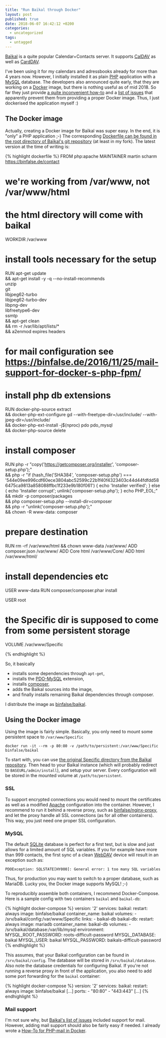 ```yaml
---
title: "Run Baïkal through Docker"
layout: post
published: true
date: 2018-06-07 16:42:12 +0200
categories:
  - uncategorized
tags:
  - untagged
---
```


[Baïkal](http://sabre.io/baikal/) is a quite popular Calendar+Contacts server.
It supports [CalDAV](https://en.wikipedia.org/wiki/CalDAV) as well as [CardDAV](https://en.wikipedia.org/wiki/CardDAV).

I've been using it for my calendars and adressbooks already for more than 4 years now.
However, I initially installed it as plain [PHP](https://secure.php.net/) application with a [MySQL](https://www.mysql.com/) database.
The developers also announced quite early, that they are working on a [Docker](https://www.docker.com/) image, but there is nothing useful as of mid 2018.
So far they just provide [a quite inconvenient how-to](http://sabre.io/baikal/docker-install/) and a [list of issues](http://sabre.io/baikal/docker-ready/) that apparently prevent them from providing a proper Docker image.
Thus, I just dockerised the application myself :)

## The Docker image

Actually, creating a Docker image for Baïkal was super easy.
In the end, it is "only" a PHP application ;-)
The corresponding [Dockerfile can be found in the root directory of Baïkal's git repository](https://github.com/binfalse/Baikal/blob/master/Dockerfile) (at least in my fork).
The latest version at the time of writing is:

{% highlight dockerfile %}
FROM php:apache
MAINTAINER martin scharm <https://binfalse.de/contact>

# we're working from /var/www, not /var/www/html
# the html directory will come with baikal
WORKDIR /var/www

# install tools necessary for the setup
RUN apt-get update \
 && apt-get install -y -q --no-install-recommends \
    unzip \
    git \
    libjpeg62-turbo \
    libjpeg62-turbo-dev \
    libpng-dev \
    libfreetype6-dev \
    ssmtp \
 && apt-get clean \
 && rm -r /var/lib/apt/lists/* \
 && a2enmod expires headers

# for mail configuration see https://binfalse.de/2016/11/25/mail-support-for-docker-s-php-fpm/


# install php db extensions
RUN docker-php-source extract \
 && docker-php-ext-configure gd --with-freetype-dir=/usr/include/ --with-jpeg-dir=/usr/include/ \
 && docker-php-ext-install -j$(nproc) pdo pdo_mysql \
 && docker-php-source delete

# install composer
RUN php -r "copy('https://getcomposer.org/installer', 'composer-setup.php');" \
 && php -r "if (hash_file('SHA384', 'composer-setup.php') === '544e09ee996cdf60ece3804abc52599c22b1f40f4323403c44d44fdfdd586475ca9813a858088ffbc1f233e9b180f061') { echo 'Installer verified'; } else { echo 'Installer corrupt'; unlink('composer-setup.php'); } echo PHP_EOL;" \
 && mkdir -p composer/packages \
 && php composer-setup.php --install-dir=composer \
 && php -r "unlink('composer-setup.php');" \
 && chown -R www-data: composer


# prepare destination
RUN rm -rf /var/www/html && chown www-data /var/www/
ADD composer.json /var/www/
ADD Core html /var/www/Core/
ADD html /var/www/html/

# install dependencies etc
USER www-data
RUN composer/composer.phar install


USER root

# the Specific dir is supposed to come from some persistent storage
VOLUME /var/www/Specific

{% endhighlight %}

So, it basically

* installs some dependencies through `apt-get`,
* installs the [PDO-MySQL](https://secure.php.net/manual/en/ref.pdo-mysql.php) extension,
* installs [composer](https://getcomposer.org/),
* adds the Baikal sources into the image,
* and finally installs remaining Baikal dependencies through composer.

I distribute the image as [binfalse/baikal](https://hub.docker.com/r/binfalse/baikal/).



## Using the Docker image

Using the image is fairly simple.
Basically, you only need to mount some persistent space to `/var/www/Specific`

    docker run -it --rm -p 80:80 -v /path/to/persistent:/var/www/Specific binfalse/baikal

To start with, you can use [the original Specific directory from the Baïkal repository](TODO).
Then head to your Baikal instance (which will probably redirect to `BASEURL/admin/install`), and setup your server.
Every configuration will be stored in the mounted volume at `/path/to/persistent`.



### SSL

To support encrypted connections you would need to mount the certificates as well as a modified [Apache](TODO) configuration into the container.
However, I recommend to run it behind a reverse proxy, such as [binfalse/nginx-proxy](https://hub.docker.com/r/binfalse/nginx-proxy/), and let the proxy handle all SSL connections (as for all other containers).
This way, you just need one proper SSL configuration.

### MySQL

The default [SQLite](https://sqlite.org/index.html) database is perfect for a first test, but is slow and just allows for a limited amount of SQL variables.
If you for example have more than 999 contacts, the first sync of a clean [WebDAV](https://en.wikipedia.org/wiki/WebDAV) device will result in an exception such as:

    PDOException: SQLSTATE[HY000]: General error: 1 too many SQL variables

Thus, for production you may want to switch to a proper database, such as MariaDB.
Lucky you, the Docker image supports MySQL! ;-)

To reproducibly assemble both containers, I recommend Docker-Compose.
Here is a sample config with two containers `baikal` and `baikal-db`:

{% highlight docker-compose %}
version: '2'
services:
    baikal:
        restart: always
        image: binfalse/baikal
        container_name: baikal
        volumes:
            - /srv/baikal/config:/var/www/Specific
        links:
            - baikal-db
    baikal-db:
        restart: always
        image: mariadb
        container_name: baikal-db
        volumes:
            - /srv/baikal/database:/var/lib/mysql
        environment:
            MYSQL_ROOT_PASSWORD: roots-difficult-password
            MYSQL_DATABASE: baikal
            MYSQL_USER: baikal
            MYSQL_PASSWORD: baikals-difficult-password
{% endhighlight %}

This assumes, that your Baikal configuration can be found in `/srv/baikal/config`.
The database will be stored in `/srv/baikal/database`.
Also note the database credentials for configuring Baikal.
If you're not running a reverse proxy in front of the application, you also need to add some port forwarding for the `baikal` container:

{% highlight docker-compose %}
version: '2'
services:
    baikal:
        restart: always
        image: binfalse/baikal
        [...]
        ports:
            - "80:80"
            - "443:443"
        [...]
{% endhighlight %}



### Mail support

I'm not sure why, but [Baikal's list of issues](http://sabre.io/baikal/docker-ready/) included support for mail.
However, adding mail support should also be fairly easy if needed.
I already wrote a [How-To for PHP-mail in Docker](/2016/11/25/mail-support-for-docker-s-php-fpm/).





